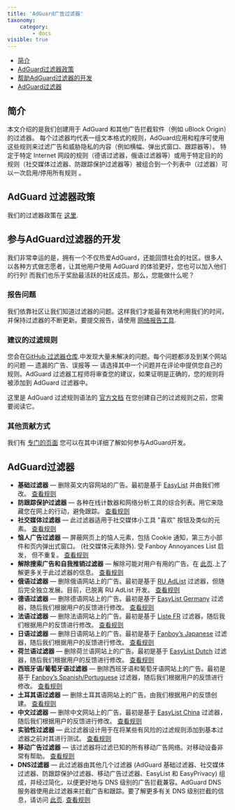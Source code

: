 ```yaml
---
title: 'AdGuard广告过滤器'
taxonomy:
    category:
        - docs
visible: true
---
```


*   [简介](#introduction)
*   [AdGuard过滤器政策](#policy)
*   [帮助AdGuard过滤器的开发](#contribute)
*   [AdGuard过滤器](#filters)

<a name="introduction"></a>
## 简介

本文介绍的是我们创建用于 AdGuard 和其他广告拦截软件（例如 uBlock Origin）的过滤器。 每个过滤器均代表一组文本格式的规则，AdGuard应用和程序可使用这些规则来过滤广告和威胁隐私的内容（例如横幅、弹出式窗口、跟踪器等）。 特定于特定 Internet 网段的规则（德语过滤器，俄语过滤器等）或用于特定目的的规则（社交媒体过滤器、防跟踪保护过滤器等）被组合到一个列表中（过滤器）可以一次启用/停用所有规则 。

<a name="policy"></a>
## AdGuard 过滤器政策

我们的过滤器政策在 [这里](https://kb.adguard.com/general/adguard-filter-policy).

<a name="contribute"></a>
## 参与AdGuard过滤器的开发

我们非常幸运的是，拥有一个不仅热爱AdGuard，还能回馈社会的社区。很多人以各种方式做志愿者，让其他用户使用 AdGuard 的体验更好，您也可以加入他们的行列! 而我们也乐于奖励最活跃的社区成员。那么，您能做什么呢？

### 报告问题

我们依靠社区让我们知道过滤器的问题。这样我们才能最有效地利用我们的时间，并保持过滤器的不断更新。要提交报告，请使用 [网络报告工具](https://agrd.io/report).

### 建议的过滤规则

您会在[GitHub 过滤器仓库](https://github.com/AdguardTeam/AdguardFilters/issues).中发现大量未解决的问题。每个问题都涉及到某个网站的问题 — 遗漏的广告、误报等 — 请选择其中一个问题并在评论中提供您自己的规则。AdGuard 过滤器工程师将审查您的建议，如果证明是正确的，您的规则将被添加到 AdGuard 过滤器中。

这里是 AdGuard 过滤规则语法的 [官方文档](https://kb.adguard.com/general/how-to-create-your-own-ad-filters) 在您创建自己的过滤规则之前，您需要阅读它。

### 其他贡献方式

我们有 [专门的页面](https://adguard.com/contribute.html) 您可以在其中详细了解如何参与AdGuard开发。

<a name="filters"></a>
## AdGuard过滤器

* **基础过滤器** — 删除英文内容网站的广告。最初是基于 [EasyList](https://easylist.to/) 并由我们修改。 [查看规则](https://raw.githubusercontent.com/AdguardTeam/FiltersRegistry/master/filters/filter_2_Base/filter.txt)
* **防跟踪保护过滤器** — 各种在线计数器和网络分析工具的综合列表。用它来隐藏您在网上的行动，避免跟踪。 [查看规则](https://raw.githubusercontent.com/AdguardTeam/FiltersRegistry/master/filters/filter_3_Spyware/filter.txt)
* **社交媒体过滤器** — 此过滤器适用于社交媒体小工具 "喜欢" 按钮及类似的元素。 [查看规则](https://raw.githubusercontent.com/AdguardTeam/FiltersRegistry/master/filters/filter_4_Social/filter.txt)
* **恼人广告过滤器** —  屏蔽网页上的恼人元素，包括 Cookie 通知，第三方小部件和页内弹出式窗口。 (社交媒体元素除外). 受 Fanboy Annoyances List 启发， 但不重复。 [查看规则](https://raw.githubusercontent.com/AdguardTeam/FiltersRegistry/master/filters/filter_14_Annoyances/filter.txt)
* **解除搜索广告和自我推销过滤器** — 解除可能对用户有用的广告。在 [此页](https://kb.adguard.com/en/general/search-ads-and-self-promotion).上了解更多关于此过滤器的信息。 [查看规则](https://raw.githubusercontent.com/AdguardTeam/FiltersRegistry/master/filters/filter_10_Useful/filter.txt)
* **俄语过滤器** — 删除俄语网站上的广告。最初是基于 [RU AdList](https://code.google.com/p/ruadlist/) 过滤器，但随后完全独立发展。目前，已脱离 RU AdList 开发。 [查看规则](https://raw.githubusercontent.com/AdguardTeam/FiltersRegistry/master/filters/filter_1_Russian/filter.txt)
* **德语过滤器** — 删除德语网站上的广告。最初是基于 [EasyList Germany](https://easylist.to/) 过滤器，随后我们根据用户的反馈进行修改。 [查看规则](https://raw.githubusercontent.com/AdguardTeam/FiltersRegistry/master/filters/filter_6_German/filter.txt)
* **法语过滤器** — 删除法语网站上的广告。最初是基于 [Liste FR](https://forums.lanik.us/viewforum.php?f=91) 过滤器，随后我们根据用户的反馈进行修改。 [查看规则](https://raw.githubusercontent.com/AdguardTeam/FiltersRegistry/master/filters/filter_16_French/filter.txt)
* **日语过滤器** — 删除日语网站上的广告。最初是基于 [Fanboy’s Japanese](https://www.fanboy.co.nz/fanboy-japanese.txt) 过滤器，随后我们根据用户的反馈进行修改。 [查看规则](https://raw.githubusercontent.com/AdguardTeam/FiltersRegistry/master/filters/filter_7_Japanese/filter.txt)
* **荷兰语过滤器** — 删除荷兰语网站上的广告。最初是基于 [EasyList Dutch](https://easylist.to/) 过滤器，随后我们根据用户的反馈进行修改。 [查看规则](https://raw.githubusercontent.com/AdguardTeam/FiltersRegistry/master/filters/filter_8_Dutch/filter.txt)
* **西班牙语/葡萄牙语过滤器** — 删除西班牙语和葡萄牙语网站上的广告。最初是基于 [Fanboy’s Spanish/Portuguese](https://www.fanboy.co.nz/fanboy-espanol.txt) 过滤器，随后我们根据用户的反馈进行修改。 [查看规则](https://raw.githubusercontent.com/AdguardTeam/FiltersRegistry/master/filters/filter_9_Spanish/filter.txt)
* **土耳其语过滤器** — 删除土耳其语网站上的广告。由我们根据用户的反馈创建。 [查看规则](https://raw.githubusercontent.com/AdguardTeam/FiltersRegistry/master/filters/filter_13_Turkish/filter.txt)
* **中文过滤器** — 删除中文网站上的广告。最初是基于 [EasyList China](http://abpchina.org/forum/forum.php) 过滤器，随后我们根据用户的反馈进行修改。 [查看规则](https://raw.githubusercontent.com/AdguardTeam/FiltersRegistry/master/filters/filter_224_Chinese/filter.txt)
* **实验性过滤器** — 此过滤器设计用于在将某些有风险的过滤规则添加到基本过滤器之前对其进行测试。 [查看规则](https://raw.githubusercontent.com/AdguardTeam/FiltersRegistry/master/filters/filter_5_Experimental/filter.txt)
* **移动广告过滤器** — 该过滤器将过滤已知的所有移动广告网络。对移动设备非常有帮助。 [查看规则](https://raw.githubusercontent.com/AdguardTeam/FiltersRegistry/master/filters/filter_11_Mobile/filter.txt)
* **DNS过滤器** — 此过滤器由其他几个过滤器 (AdGuard 基础过滤器、社交媒体过滤器、防跟踪保护过滤器、移动广告过滤器、EasyList 和 EasyPrivacy) 组成，并经过简化，以便更好地与 DNS 级别的广告拦截兼容。AdGuard DNS 服务器使用此过滤器来拦截广告和跟踪。要了解更多有关 DNS 级别拦截的信息，请访问 [此页](https://adguard.com/adguard-dns/overview.html). [查看规则](https://raw.githubusercontent.com/AdguardTeam/FiltersRegistry/master/filters/filter_15_DnsFilter/filter.txt)
